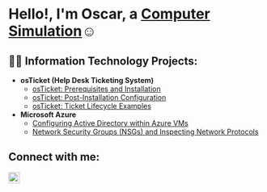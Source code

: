 <h1>Hello!, I'm Oscar, a <a href="https://linkedincom/in/Josh">Computer Simulation</a>☺</h1>

<h2>👨‍💻 Information Technology Projects:</h2>

- <b>osTicket (Help Desk Ticketing System)</b>
  - [osTicket: Prerequisites and Installation](https://github.com/OscarEspindola/osticket-prereqs)
  - [osTicket: Post-Installation Configuration](https://github.com/OscarEspindola/post-install-config)
  - [osTicket: Ticket Lifecycle Examples](https://github.com/OscarEspindola/ticket-lifecycle)
- <b>Microsoft Azure</b>
  - [Configuring Active Directory within Azure VMs](https://github.com/joshmadakorcc/configure-ad)
  - [Network Security Groups (NSGs) and Inspecting Network Protocols](https://github.com/joshmadakorcc/azure-network-protocols)

<h2>Connect with me:</h2>

[<img align="left" alt="Josh | LinkedIn" width="22px" src="https://cdn.jsdelivr.net/npm/simple-icons@v3/icons/linkedin.svg" />][linkedin]

[linkedin]: https://linkedin.com/in/JoeMAma
